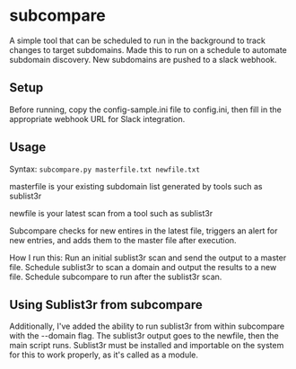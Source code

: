 # subcompare

A simple tool that can be scheduled to run in the background to track changes to target subdomains. Made this to run on a schedule to automate subdomain discovery.
New subdomains are pushed to a slack webhook.

## Setup
Before running, copy the config-sample.ini file to config.ini, then fill in the appropriate webhook URL for Slack integration.

## Usage
Syntax: `subcompare.py masterfile.txt newfile.txt`

masterfile is your existing subdomain list generated by tools such as sublist3r

newfile is your latest scan from a tool such as sublist3r


Subcompare checks for new entires in the latest file, triggers an alert for new entries, and adds them to the master file after execution.


How I run this:
Run an initial sublist3r scan and send the output to a master file.
Schedule sublist3r to scan a domain and output the results to a new file.
Schedule subcompare to run after the sublist3r scan.

## Using Sublist3r from subcompare
Additionally, I've added the ability to run sublist3r from within subcompare with the --domain flag. The sublist3r output goes to the newfile, then the main script runs. Sublist3r must be installed and importable on the system for this to work properly, as it's called as a module.

